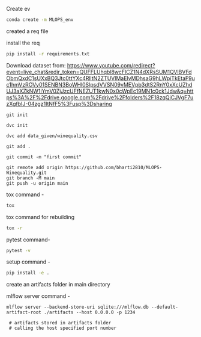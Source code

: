 Create ev

```bash
conda create -m MLOPS_env
```

created a req file

install the req

```bash
pip install -r requirements.txt
```
Download dataset from:
https://www.youtube.com/redirect?event=live_chat&redir_token=QUFFLUhqbl8wcFlCZ1N4dXRsSUM1QVlBVFdObmQxdC1sUXxBQ3Jtc0ttYXc4RlltN2ZTUVlMaElvMDhsaG9hLWpiTkEtaF9uc1hmVzROVy01SENBN3BoWHl0SlpsdVVSN09vMEVpb3dtS2RnY0xXcUZhdUJ3aXZkNW1iYmV0ZjJzcUFfNEZUT1kwN0x0cWpEc19MN1c0ck1Jdw&q=https%3A%2F%2Fdrive.google.com%2Fdrive%2Ffolders%2F18zqQiCJVgF7uzXgfbIJ-04zgz1ItNfF5%3Fusp%3Dsharing


```
git init
```

```
dvc init
```
```
dvc add data_given/winequality.csv
```

```
git add .
```

```
git commit -m "first commit"
```

```
git remote add origin https://github.com/bharti2810/MLOPS-Winequality.git
git branch -M main
git push -u origin main
```

tox command -

```bash
tox
```

tox command for rebuilding

```bash
tox -r
```

pytest command-

```bash
pytest -v
```

setup command -

```bash 
pip install -e .
```

create an artifacts folder in main directory

mlflow server command -

```
mlflow server --backend-store-uri sqlite:///mlflow.db --default-artifact-root ./artifacts --host 0.0.0.0 -p 1234 

 # artifacts stored in artifacts folder
 # calling the host specified port number